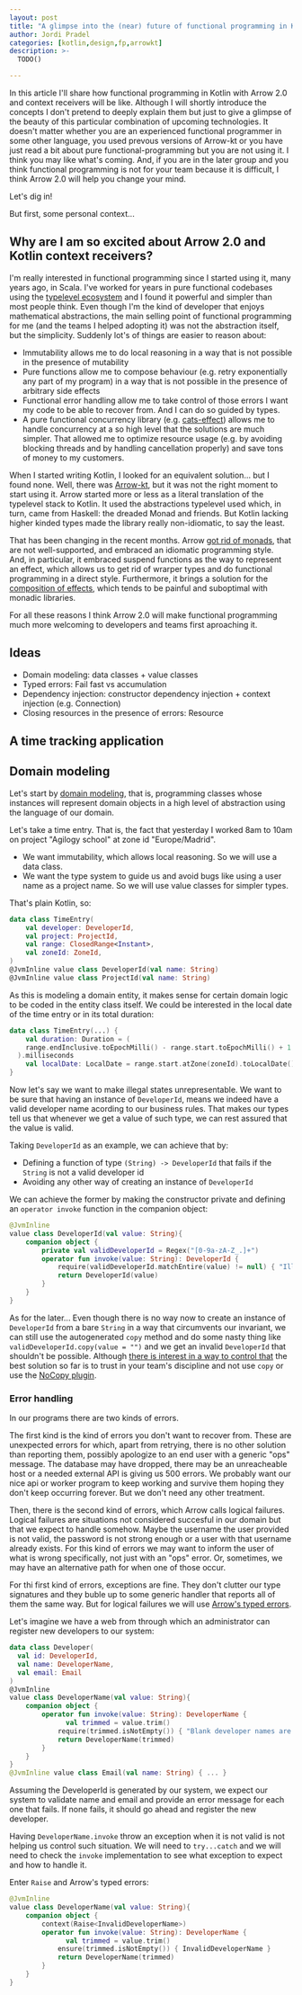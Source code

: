 ```yaml
---
layout: post
title: "A glimpse into the (near) future of functional programming in Kotlin with arrow-kt"
author: Jordi Pradel
categories: [kotlin,design,fp,arrowkt]
description: >-
  TODO()

---
```




In this article I'll share how functional programming in Kotlin with Arrow 2.0 and context receivers will be like. Although I will shortly introduce the concepts I don't pretend to deeply explain them but just to give a glimpse of the beauty of this particular combination of upcoming technologies. It doesn't matter whether you are an experienced functional programmer in some other language, you used prevous versions of Arrow-kt or you have just read a bit about pure functional-programming but you are not using it. I think you may like what's coming. And, if you are in the later group and you think functional programming is not for your team because it is difficult, I think Arrow 2.0 will help you change your mind.

Let's dig in!

But first, some personal context...

## Why are I am so excited about Arrow 2.0 and Kotlin context receivers?

I'm really interested in functional programming since I started using it, many years ago, in Scala. I've worked for years in pure functional codebases using the [typelevel ecosystem](https://typelevel.org/) and I found it powerful and simpler than most people think. Even though I'm the kind of developer that enjoys mathematical abstractions, the main selling point of functional programming for me (and the teams I helped adopting it) was not the abstraction itself, but the simplicity. Suddenly lot's of things are easier to reason about:

- Immutability allows me to do local reasoning in a way that is not possible in the presence of mutability
- Pure functions allow me to compose behaviour (e.g. retry exponentially any part of my program) in a way that is not possible in the presence of arbitrary side effects
- Functional error handling allow me to take control of those errors I want my code to be able to recover from. And I can do so guided by types.
- A pure functional concurrency library (e.g. [cats-effect](https://github.com/typelevel/cats-effect/)) allows me to handle concurrency at a so high level that the solutions are much simpler. That allowed me to optimize resource usage (e.g. by avoiding blocking threads and by handling cancellation properly) and save tons of money to my customers.

When I started writing Kotlin, I looked for an equivalent solution... but I found none. Well, there was [Arrow-kt](https://arrow-kt.io/), but it was not the right moment to start using it. Arrow started more or less as a literal translation of the typelevel stack to Kotlin. It used the abstractions typelevel used which, in turn, came from Haskell: the dreaded Monad and friends. But Kotlin lacking higher kinded types made the library really non-idiomatic, to say the least.

That has been changing in the recent months. Arrow [got rid of monads](https://arrow-kt.io/learn/design/receivers-flatmap/#no-monads-no-higher-kinded-types), that are not well-supported, and embraced an idiomatic programming style. And, in particular, it embraced suspend functions as the way to represent an effect, which allows us to get rid of wrarper types and do functional programming in a direct style. Furthermore, it brings a solution for the [composition of effects](https://arrow-kt.io/learn/design/receivers-flatmap/#composition-of-effects), which tends to be painful and suboptimal with monadic libraries.

For all these reasons I think Arrow 2.0 will make functional programming much more welcoming to developers and teams first aproaching it.

## Ideas

- Domain modeling: data classes + value classes
- Typed errors: Fail fast vs accumulation
- Dependency injection: constructor dependency injection + context injection (e.g. Connection)
- Closing resources in the presence of errors: Resource



## A time tracking application

## Domain modeling

Let's start by [domain modeling](https://arrow-kt.io/learn/design/domain-modeling/), that is, programming classes whose instances will represent domain objects in a high level of abstraction using the language of our domain.

Let's take a time entry. That is, the fact that yesterday I worked 8am to 10am on project "Agilogy school" at zone id "Europe/Madrid".

- We want immutability, which allows local reasoning. So we will use a data class.
- We want the type system to guide us and avoid bugs like using a user name as a project name. So we will use value classes for simpler types.

That's plain Kotlin, so:

```kotlin
data class TimeEntry(
    val developer: DeveloperId,
    val project: ProjectId,
    val range: ClosedRange<Instant>,
    val zoneId: ZoneId,
)
@JvmInline value class DeveloperId(val name: String)
@JvmInline value class ProjectId(val name: String)
```

As this is modeling a domain entity, it makes sense for certain domain logic to be coded in the entity class itself. We could be interested in the local date of the time entry or in its total duration:

```kotlin
data class TimeEntry(...) {
	val duration: Duration = (
    range.endInclusive.toEpochMilli() - range.start.toEpochMilli() + 1
  ).milliseconds
	val localDate: LocalDate = range.start.atZone(zoneId).toLocalDate() 
}
```

Now let's say we want to make illegal states unrepresentable. We want to be sure that having an instance of  `DeveloperId`, means we indeed have a valid developer name acording to our business rules. That makes our types tell us that whenever we get a value of such type, we can rest assured that the value is valid.

Taking `DeveloperId` as an example, we can achieve that by:

- Defining a function of type `(String) -> DeveloperId` that fails if the `String` is not a valid developer id
- Avoiding any other way of creating an instance of `DeveloperId` 

We can achieve the former by making the constructor private and defining an `operator invoke` function in the companion object:

```kotlin
@JvmInline
value class DeveloperId(val value: String){
    companion object {
        private val validDeveloperId = Regex("[0-9a-zA-Z_.]+")
        operator fun invoke(value: String): DeveloperId {
            require(validDeveloperId.matchEntire(value) != null) { "Illegal developer id" }
            return DeveloperId(value)
        }
    }
}
```

As for the later... Even though there is no way now to create an instance of `DeveloperId` from a bare `String` in a way that circumvents our invariant, we can still use the autogenerated `copy` method and do some nasty thing like `validDeveloperId.copy(value = "")` and we get an invalid `DeveloperId` that shouldn't be possible. Although [there is interest in a way to control that](https://youtrack.jetbrains.com/issue/KT-11914/Confusing-data-class-copy-with-private-constructor) the best solution so far is to trust in your team's discipline and not use `copy` or use the [NoCopy plugin](https://github.com/AhmedMourad0/no-copy).

### Error handling

In our programs there are two kinds of errors.

The first kind is the kind of errors you don't want to recover from. These are unexpected errors for which, apart from retrying, there is no other solution than  reporting them, possibly apologize to an end user with a generic "ops" message. The database may have dropped, there may be an unreacheable host or a needed external API is giving us 500 errors. We probably want our nice api or worker program to keep working and survive them hoping they don't keep occurring forever. But we don't need any other treatment. 

Then, there is the second kind of errors, which Arrow calls logical failures. Logical failures are situations not considered succesful in our domain but that we expect to handle somehow. Maybe the username the user provided is not valid, the password is not strong enough or a user with that username already exists. For this kind of errors we may want to inform the user of what is wrong specifically, not just with an "ops" error. Or, sometimes, we may have an alternative path for when one of those occur. 

For thi first kind of errors, exceptions are fine. They don't clutter our type signatures and they buble up to some generic handler that reports all of them the same way. But for logical failures we will use [Arrow's typed errors](https://arrow-kt.io/learn/typed-errors/working-with-typed-errors/). 

Let's imagine we have a web from through which an administrator can register new developers to our system:

```kotlin
data class Developer(
  val id: DeveloperId,
  val name: DeveloperName,
  val email: Email
)
@JvmInline
value class DeveloperName(val value: String){
    companion object {
        operator fun invoke(value: String): DeveloperName {
	          val trimmed = value.trim()
            require(trimmed.isNotEmpty()) { "Blank developer names are not allowed" }
            return DeveloperName(trimmed)
        }
    }
}
@JvmInline value class Email(val name: String) { ... }
```

Assuming the DeveloperId is generated by our system, we expect our system to validate name and email and provide an error message for each one that fails. If none fails, it should go ahead and register the new developer.

Having `DeveloperName.invoke` throw an exception when it is not valid is not helping us control such situation. We will need to `try...catch` and we will need to check the `invoke` implementation to see what exception to expect and how to handle it.

Enter `Raise` and Arrow's typed errors: 

```kotlin
@JvmInline
value class DeveloperName(val value: String){
    companion object {
        context(Raise<InvalidDeveloperName>)
        operator fun invoke(value: String): DeveloperName {
	          val trimmed = value.trim()
            ensure(trimmed.isNotEmpty()) { InvalidDeveloperName }
            return DeveloperName(trimmed)
        }
    }
}
```



